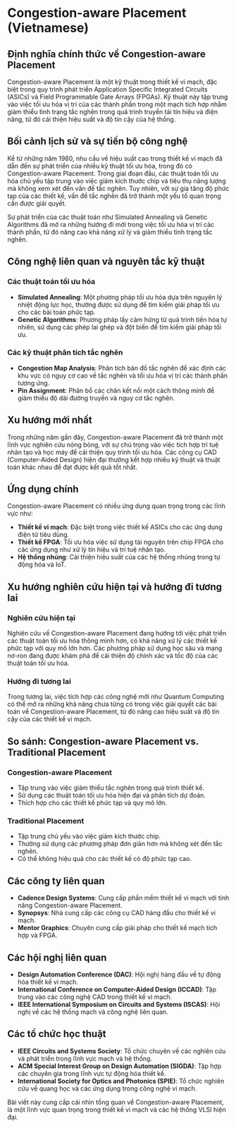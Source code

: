 # Congestion-aware Placement (Vietnamese)

## Định nghĩa chính thức về Congestion-aware Placement

Congestion-aware Placement là một kỹ thuật trong thiết kế vi mạch, đặc biệt trong quy trình phát triển Application Specific Integrated Circuits (ASICs) và Field Programmable Gate Arrays (FPGAs). Kỹ thuật này tập trung vào việc tối ưu hóa vị trí của các thành phần trong một mạch tích hợp nhằm giảm thiểu tình trạng tắc nghẽn trong quá trình truyền tải tín hiệu và điện năng, từ đó cải thiện hiệu suất và độ tin cậy của hệ thống.

## Bối cảnh lịch sử và sự tiến bộ công nghệ

Kể từ những năm 1980, nhu cầu về hiệu suất cao trong thiết kế vi mạch đã dẫn đến sự phát triển của nhiều kỹ thuật tối ưu hóa, trong đó có Congestion-aware Placement. Trong giai đoạn đầu, các thuật toán tối ưu hóa chủ yếu tập trung vào việc giảm kích thước chip và tiêu thụ năng lượng mà không xem xét đến vấn đề tắc nghẽn. Tuy nhiên, với sự gia tăng độ phức tạp của các thiết kế, vấn đề tắc nghẽn đã trở thành một yếu tố quan trọng cần được giải quyết.

Sự phát triển của các thuật toán như Simulated Annealing và Genetic Algorithms đã mở ra những hướng đi mới trong việc tối ưu hóa vị trí các thành phần, từ đó nâng cao khả năng xử lý và giảm thiểu tình trạng tắc nghẽn.

## Công nghệ liên quan và nguyên tắc kỹ thuật

### Các thuật toán tối ưu hóa

- **Simulated Annealing**: Một phương pháp tối ưu hóa dựa trên nguyên lý nhiệt động lực học, thường được sử dụng để tìm kiếm giải pháp tối ưu cho các bài toán phức tạp.
- **Genetic Algorithms**: Phương pháp lấy cảm hứng từ quá trình tiến hóa tự nhiên, sử dụng các phép lai ghép và đột biến để tìm kiếm giải pháp tối ưu.

### Các kỹ thuật phân tích tắc nghẽn

- **Congestion Map Analysis**: Phân tích bản đồ tắc nghẽn để xác định các khu vực có nguy cơ cao về tắc nghẽn và tối ưu hóa vị trí các thành phần tương ứng.
- **Pin Assignment**: Phân bổ các chân kết nối một cách thông minh để giảm thiểu độ dài đường truyền và nguy cơ tắc nghẽn.

## Xu hướng mới nhất

Trong những năm gần đây, Congestion-aware Placement đã trở thành một lĩnh vực nghiên cứu nóng bỏng, với sự chú trọng vào việc tích hợp trí tuệ nhân tạo và học máy để cải thiện quy trình tối ưu hóa. Các công cụ CAD (Computer-Aided Design) hiện đại thường kết hợp nhiều kỹ thuật và thuật toán khác nhau để đạt được kết quả tốt nhất.

## Ứng dụng chính

Congestion-aware Placement có nhiều ứng dụng quan trọng trong các lĩnh vực như:

- **Thiết kế vi mạch**: Đặc biệt trong việc thiết kế ASICs cho các ứng dụng điện tử tiêu dùng.
- **Thiết kế FPGA**: Tối ưu hóa việc sử dụng tài nguyên trên chip FPGA cho các ứng dụng như xử lý tín hiệu và trí tuệ nhân tạo.
- **Hệ thống nhúng**: Cải thiện hiệu suất của các hệ thống nhúng trong tự động hóa và IoT.

## Xu hướng nghiên cứu hiện tại và hướng đi tương lai

### Nghiên cứu hiện tại

Nghiên cứu về Congestion-aware Placement đang hướng tới việc phát triển các thuật toán tối ưu hóa thông minh hơn, có khả năng xử lý các thiết kế phức tạp với quy mô lớn hơn. Các phương pháp sử dụng học sâu và mạng nơ-ron đang được khám phá để cải thiện độ chính xác và tốc độ của các thuật toán tối ưu hóa.

### Hướng đi tương lai

Trong tương lai, việc tích hợp các công nghệ mới như Quantum Computing có thể mở ra những khả năng chưa từng có trong việc giải quyết các bài toán về Congestion-aware Placement, từ đó nâng cao hiệu suất và độ tin cậy của các thiết kế vi mạch.

## So sánh: Congestion-aware Placement vs. Traditional Placement

### Congestion-aware Placement

- Tập trung vào việc giảm thiểu tắc nghẽn trong quá trình thiết kế.
- Sử dụng các thuật toán tối ưu hóa hiện đại và phân tích dự đoán.
- Thích hợp cho các thiết kế phức tạp và quy mô lớn.

### Traditional Placement

- Tập trung chủ yếu vào việc giảm kích thước chip.
- Thường sử dụng các phương pháp đơn giản hơn mà không xét đến tắc nghẽn.
- Có thể không hiệu quả cho các thiết kế có độ phức tạp cao.

## Các công ty liên quan

- **Cadence Design Systems**: Cung cấp phần mềm thiết kế vi mạch với tính năng Congestion-aware Placement.
- **Synopsys**: Nhà cung cấp các công cụ CAD hàng đầu cho thiết kế vi mạch.
- **Mentor Graphics**: Chuyên cung cấp giải pháp cho thiết kế mạch tích hợp và FPGA.

## Các hội nghị liên quan

- **Design Automation Conference (DAC)**: Hội nghị hàng đầu về tự động hóa thiết kế vi mạch.
- **International Conference on Computer-Aided Design (ICCAD)**: Tập trung vào các công nghệ CAD trong thiết kế vi mạch.
- **IEEE International Symposium on Circuits and Systems (ISCAS)**: Hội nghị về các hệ thống mạch và công nghệ liên quan.

## Các tổ chức học thuật

- **IEEE Circuits and Systems Society**: Tổ chức chuyên về các nghiên cứu và phát triển trong lĩnh vực mạch và hệ thống.
- **ACM Special Interest Group on Design Automation (SIGDA)**: Tập hợp các chuyên gia trong lĩnh vực tự động hóa thiết kế.
- **International Society for Optics and Photonics (SPIE)**: Tổ chức nghiên cứu về quang học và các ứng dụng trong công nghệ vi mạch.

Bài viết này cung cấp cái nhìn tổng quan về Congestion-aware Placement, là một lĩnh vực quan trọng trong thiết kế vi mạch và các hệ thống VLSI hiện đại.